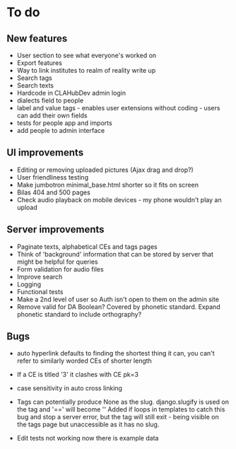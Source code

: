 # To do

## New features
- User section to see what everyone's worked on
- Export features
- Way to link institutes to realm of reality write up
- Search tags
- Search texts
- Hardcode in CLAHubDev admin login
- dialects field to people
- label and value tags - enables user extensions without coding - users can add their own fields
- tests for people app and imports
- add people to admin interface

## UI improvements
- Editing or removing uploaded pictures (Ajax drag and drop?)
- User friendliness testing
- Make jumbotron minimal_base.html shorter so it fits on screen
- Bilas 404 and 500 pages
- Check audio playback on mobile devices -  my phone wouldn't play an upload

## Server improvements
- Paginate texts, alphabetical CEs and tags pages
- Think of 'background' information that can be stored by server that might be helpful for queries
- Form validation for audio files
- Improve search
- Logging
- Functional tests
- Make a 2nd level of user so Auth isn't open to them on the admin site
- Remove valid for DA Boolean? Covered by phonetic standard. Expand phonetic standard to include orthography?

## Bugs
- auto hyperlink defaults to finding the shortest thing it can, you can't refer to similarly worded CEs of shorter length
- If a CE is titled '3' it clashes with CE pk=3
- case sensitivity in auto cross linking
- Tags can potentially produce None as the slug. django.slugify is used on the tag and '==' will become ''
Added if loops in templates to catch this bug and stop a server error, but the tag will still exit - being
visible on the tags page but unaccessible as it has no slug.

- Edit tests not working now there is example data





